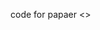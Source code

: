 code for papaer <<Combining the Attention Network and Semantic Representation for Chinese Verb Metaphor Identification>>
